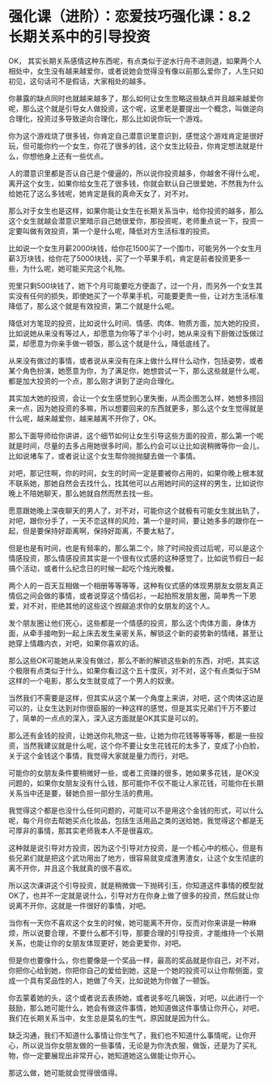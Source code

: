 # 强化课（进阶）：恋爱技巧强化课：8.2长期关系中的引导投资

OK， 其实长期关系感情这种东西呢，有点类似于逆水行舟不进则退，如果两个人相处中，女生没有越来越爱你，或者说她会觉得没有像以前那么爱你了，人生只如初见，这句话可不是假话，大家相处的越多。

你暴露的缺点同时也就越来越多了，那么如何让女生忽略这些缺点并且越来越爱你呢，那么这个就是引导女人做投资，这个呢，这里老是要提出一个概念，叫做逆向合理化，投资过多导致逆向合理化，那么比如说你玩一个游戏。

你为这个游戏烧了很多钱，你肯定自己潜意识里意识到，感觉这个游戏肯定是很好玩，但可能你约一个女生，你花了很多的钱，这个女生比较丑，你肯定想法就是什么，你想他身上还有一些优点。

人的潜意识里都是否认自己是个傻逼的，所以说你投资越多，你越舍不得什么呢，离开这个女生，如果你给女生花了很多钱，你就会默认自己很爱她，不然我为什么给她花了这么多钱呢，她肯定是我的真命天女了，对不对。

那么对于女生也是这样，如果你能让女生在长期关系当中，给你投资的越多，那么这个女生就越会潜意识里暗示自己她很爱你，那投资呢，老师重点说一下，投资一定要叫做有效投资，第一个是什么呢，降低对方生活标准的投资。

比如说一个女生月薪2000块钱，给你花1500买了一个围巾，可能另外一个女生月薪3万块钱，给你花了5000块钱，买了一个苹果手机，肯定是前者投资更多一些，为什么呢，她可能买完这个礼物。

兜里只剩500块钱了，她下个月可能要吃方便面了，过一个月，而另外一个女生其实没有任何的损失，即使她买了一个苹果手机，可能要更贵一些，让对方生活标准降低了，那么这个就是有效投资，第二个就是什么呢。

降低对方笔现的投资，比如说什么时间、情感、肉体、物质方面，加大她的投资，比如说她从来没有等过人，却愿意为你等了半个小时，她从来没有下厨做过饭做过菜，却愿意为你亲手做一顿饭，那么这个就是什么，降低底线了。

从来没有做过的事情，或者说从来没有在床上做什么样什么动作，包括姿势，或者某个角色扮演，她愿意为你，为了满足你，她想尝试一下，那么这些就是什么呢，都是加大投资的一个点，那么刚才讲到了逆向合理化。

其实加大她的投资，会让一个女生感觉到心里失衡，从而企图怎么样，她想多捞回来一点，因为她投资的多嘛，所以想要回来的东西就更多，那么这个女生觉得就是什么呢，越来越爱你，越来越离不开你了，OK。

那么下面导师给你讲讲，这个细节如何让女生引导这些方面的投资，那么第一个呢就是时间，尽量的去多占用她很多时间，那么约会可以让比如说稍微等你一会儿，比如说堵车了，或者说让这个女生帮你抛抛腿去做一个事情。

对吧，那记住啊，你的时间，女生的时间一定是要被你占用的，如果你晚上根本就不联系她，那她自然会去找什么，找其他可以占用她时间的这样的男生，比如说你晚上不陪她聊天，那么她就自然而然去找一些。

愿意跟她晚上深夜聊天的男人了，对不对，可能你这个就极有可能女生就出轨了，对吧，跟你分手了，一天不恋这样的风险，第一个是时间，要让她多多的跟你在一起，但是要保持好距离啊，保持好距离，不要太粘了。

但是也是有时间，也是有频率的，那么第二个，除了时间投资过后呢，可以是这个情感投资，那么情感投资其实是一个很有仪式感的这种感觉了，比如说节假日一起搞个活动，或者什么纪念日的时候一起吃个烛光晚餐。

两个人的一百天互相做一个相册等等等等，这种有仪式感的体现男朋友女朋友真正情侣之间会做的事情，或者说穿这个情侣衫，一起拍照发朋友圈，简单秀一下恩爱，对不对，拒绝其他的这些这个觊觎追求你的女朋友的这个人。

发个朋友圈让他们死心，这些都是一个情感的投资，那么这个肉体方面，身体方面，从牵手接吻到一起上床去发生亲密关系，解锁这个新的姿势新的情绪，甚至让她穿上情趣内衣，对吧，如果你喜欢的话。

那么这些OK可能她从来没有做过，那么不断的解锁这些新的东西，对吧，其实这个极限有点类似于什么，如果你看过这个五十度灰，对不对，这个有点类似于SM这样的一个电影，那么女生就变成了一个男人的奴隶。

当然我们不需要是这样，但其实从这个某一个角度上来讲，对吧，这个肉体这边是可以的，让女生达到对你很臣服的一种这样的感觉，但是其实兄弟们千万不要过了，简单的一点点的深入，深入这方面就是OK其实是可以的。

那么还有金钱的投资，让她送你礼物这一些，让她为你花钱等等等等，都是一些投资，当然我建议就是什么呢，这个你不要让女生花钱花的太多了，变成了小白脸，关于这个金钱这个事情，我觉得大家就是量力而行，对吧。

可能你的女朋友条件要稍微好一些，或者工资赚的很多，她如果多花钱，是OK没问题的，如果你女朋友没有什么钱，那可能你不仅不能让人家花钱，可能你在长期关系当中还是要，替她负担一部分生活的费用。

我觉得这个都是也没什么任何问题的，可能可以不是用这个金钱的形式，可以什么呢，每个月你去帮她买点化妆品，包括生活用品之类的送给她，我觉得这个都是无可厚非的事情，那其实老师我本人不是很喜欢。

这种就是说引导对方投资，因为这个引导对方投资，是一个核心中的核心，但是有些兄弟们就是把这个武功用出了地方，很容易就变成渣男渣女，让这个女生彻底的离不开你，并且这个我就真的很不喜欢。

所以这次课讲这个引导投资，就是稍微做一下抛砖引玉，你知道这件事情的模型就OK了，也并不一定就是说什么，引导对方在你身上做了很多的投资，然后就让你说离不开你，这就是一件很好的事情，对吧。

当你有一天你不喜欢这个女生的时候，她可能离不开你，反而对你来讲是一种麻烦，所以说要合理，不要什么都不引导，那要合理的引导投资，才能维持一个长期关系，也能让你的女朋友体现更好，她会更爱你，对吧。

但是你也要像什么，你也要像是一个奖品一样，最高的奖品就是你自己，对不对，你把你心给到她，你把你自己的爱给到她，这是一个她的投资可以让你帮侧面，变成一个具有奖品性的人，她做了今天，比如说她为你做了一顿饭。

你去蒙着她的头，这个或者说去表扬她，或者说多吃几碗饭，对吧，以此进行一个鼓励，那么她可能什么，她会有做这件事情，她知道做这件事情让你开心，对吧，我们在长期关系当中，女生总是莫名的生气，原因就是因为什么。

缺乏沟通，我们不知道什么事情让你生气了，我们也不知道什么事情呢，让你开心，所以说当你女朋友做的一些事情，无论是为你洗衣服，做饭，还是为了买礼物，你一定要展现出非常开心，她知道她这么做能让你开心。

那这么做，她可能就会觉得很值得。